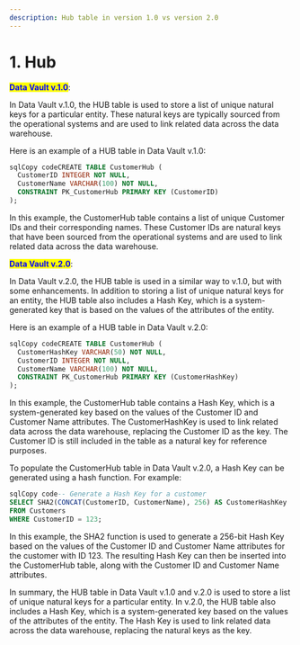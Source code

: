 ```yaml
---
description: Hub table in version 1.0 vs version 2.0
---
```


# 1. Hub

<mark style="color:blue;">**Data Vault v.1.0**</mark>:

In Data Vault v.1.0, the HUB table is used to store a list of unique natural keys for a particular entity. These natural keys are typically sourced from the operational systems and are used to link related data across the data warehouse.

Here is an example of a HUB table in Data Vault v.1.0:

```sql
sqlCopy codeCREATE TABLE CustomerHub (
  CustomerID INTEGER NOT NULL,
  CustomerName VARCHAR(100) NOT NULL,
  CONSTRAINT PK_CustomerHub PRIMARY KEY (CustomerID)
);
```

In this example, the CustomerHub table contains a list of unique Customer IDs and their corresponding names. These Customer IDs are natural keys that have been sourced from the operational systems and are used to link related data across the data warehouse.

<mark style="color:blue;">**Data Vault v.2.0**</mark>:

In Data Vault v.2.0, the HUB table is used in a similar way to v.1.0, but with some enhancements. In addition to storing a list of unique natural keys for an entity, the HUB table also includes a Hash Key, which is a system-generated key that is based on the values of the attributes of the entity.

Here is an example of a HUB table in Data Vault v.2.0:

```sql
sqlCopy codeCREATE TABLE CustomerHub (
  CustomerHashKey VARCHAR(50) NOT NULL,
  CustomerID INTEGER NOT NULL,
  CustomerName VARCHAR(100) NOT NULL,
  CONSTRAINT PK_CustomerHub PRIMARY KEY (CustomerHashKey)
);
```

In this example, the CustomerHub table contains a Hash Key, which is a system-generated key based on the values of the Customer ID and Customer Name attributes. The CustomerHashKey is used to link related data across the data warehouse, replacing the Customer ID as the key. The Customer ID is still included in the table as a natural key for reference purposes.

To populate the CustomerHub table in Data Vault v.2.0, a Hash Key can be generated using a hash function. For example:

```sql
sqlCopy code-- Generate a Hash Key for a customer
SELECT SHA2(CONCAT(CustomerID, CustomerName), 256) AS CustomerHashKey
FROM Customers
WHERE CustomerID = 123;
```

In this example, the SHA2 function is used to generate a 256-bit Hash Key based on the values of the Customer ID and Customer Name attributes for the customer with ID 123. The resulting Hash Key can then be inserted into the CustomerHub table, along with the Customer ID and Customer Name attributes.

In summary, the HUB table in Data Vault v.1.0 and v.2.0 is used to store a list of unique natural keys for a particular entity. In v.2.0, the HUB table also includes a Hash Key, which is a system-generated key based on the values of the attributes of the entity. The Hash Key is used to link related data across the data warehouse, replacing the natural keys as the key.
